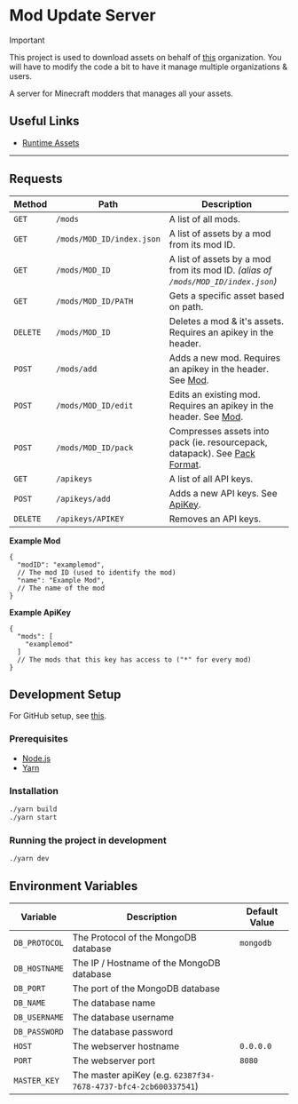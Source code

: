 # Mod Update Server

> [!IMPORTANT]
> This project is used to download assets on behalf of [this](https://github.com/theLeialoha) organization.
> You will have to modify the code a bit to have it manage multiple organizations & users.

A server for Minecraft modders that manages all your assets.

## Useful Links

- [Runtime Assets](https://github.com/theLeialoha/runtime-assets)

---

## Requests

| Method   | Path                               | Description                                                                                                        |
|----------|------------------------------------|--------------------------------------------------------------------------------------------------------------------|
| `GET`    | `/mods`                            | A list of all mods.                                                                                                |
| `GET`    | `/mods/MOD_ID/index.json`          | A list of assets by a mod from its mod ID.                                                                         |
| `GET`    | `/mods/MOD_ID`                     | A list of assets by a mod from its mod ID. *(alias of `/mods/MOD_ID/index.json`)*                                  |
| `GET`    | `/mods/MOD_ID/PATH`                | Gets a specific asset based on path.                                                                               |
| `DELETE` | `/mods/MOD_ID`                     | Deletes a mod & it's assets. Requires an apikey in the header.                                                     |
| `POST`   | `/mods/add`                        | Adds a new mod. Requires an apikey in the header. See [Mod](#mod).                                                 |
| `POST`   | `/mods/MOD_ID/edit`                | Edits an existing mod. Requires an apikey in the header. See [Mod](#mod).                                          |
| `POST`   | `/mods/MOD_ID/pack`                | Compresses assets into pack (ie. resourcepack, datapack). See [Pack Format](https://minecraft.wiki/w/Pack_format). |
| `GET`    | `/apikeys`                         | A list of all API keys.                                                                                            |
| `POST`   | `/apikeys/add`                     | Adds a new API keys. See [ApiKey](#apikey).                                                                        |
| `DELETE` | `/apikeys/APIKEY`                  | Removes an API keys.                                                                                               |

**Example Mod**

```json5
{
  "modID": "examplemod",
  // The mod ID (used to identify the mod)
  "name": "Example Mod",
  // The name of the mod
}
```

**Example ApiKey**

```json5
{
  "mods": [
    "examplemod"
  ]
  // The mods that this key has access to ("*" for every mod)
}
```

## Development Setup

For GitHub setup, see [this](github_setup.md).

### Prerequisites

- [Node.js](https://nodejs.org/)
- [Yarn](https://yarnpkg.com/)

### Installation

```sh
./yarn build
./yarn start
```

### Running the project in development

```sh
./yarn dev
```

## Environment Variables

| Variable         | Description                                                     | Default Value |
|------------------|-----------------------------------------------------------------|---------------|
| `DB_PROTOCOL`    | The Protocol of the MongoDB database                            | `mongodb`     |
| `DB_HOSTNAME`    | The IP / Hostname of the MongoDB database                       | ` `           |
| `DB_PORT`        | The port of the MongoDB database                                | ` `           |
| `DB_NAME`        | The database name                                               | ` `           |
| `DB_USERNAME`    | The database username                                           | ` `           |
| `DB_PASSWORD`    | The database password                                           | ` `           |
| `HOST`           | The webserver hostname                                          | `0.0.0.0`     |
| `PORT`           | The webserver port                                              | `8080`        |
| `MASTER_KEY`     | The master apiKey (e.g. `62387f34-7678-4737-bfc4-2cb600337541`) | ` `           |
